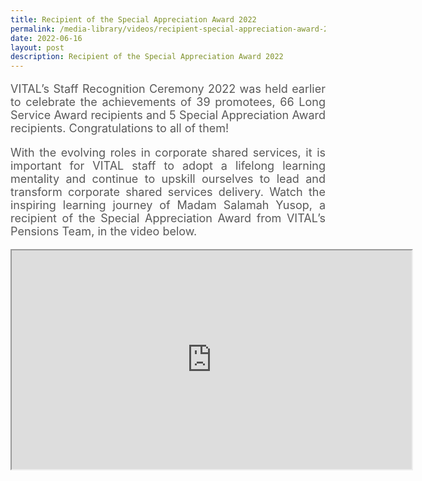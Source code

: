```yaml
---
title: Recipient of the Special Appreciation Award 2022
permalink: /media-library/videos/recipient-special-appreciation-award-2022
date: 2022-06-16
layout: post
description: Recipient of the Special Appreciation Award 2022
---
```

<p style="font-size: 18px;color:#585858;text-align:justify;">
VITAL’s Staff Recognition Ceremony 2022 was held earlier to celebrate the achievements of 39 promotees, 66 Long Service Award recipients and 5 Special Appreciation Award recipients. Congratulations to all of them!
</p>
<p style="font-size: 18px;color:#585858;text-align:justify;">
With the evolving roles in corporate shared services, it is important for VITAL staff to adopt a lifelong learning mentality and continue to upskill ourselves to lead and transform corporate shared services delivery. Watch the inspiring learning journey of Madam Salamah Yusop, a recipient of the Special Appreciation Award from VITAL’s Pensions Team, in the video below.
</p>
<div class="home-video"><iframe allowfullscreen="" allow="encrypted-media" src="https://www.youtube.com/embed/t3TmOxs-bAs?rel=0&amp;showinfo=0" height="350" width="640" title="Recipient of the Special Appreciation Award 2022 Video" id="video_player"></iframe></div>